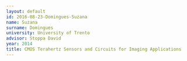 ```yaml
---
layout: default 
id: 2016-08-23-Domingues-Suzana
name: Suzana
surname: Domingues
university: University of Trento
advisor: Stoppa David
year: 2014
title: CMOS Terahertz Sensors and Circuits for Imaging Applications
---
```

